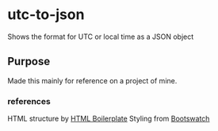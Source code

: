 # utc-to-json
Shows the format for UTC or local time as a JSON object

## Purpose
Made this mainly for reference on a project of mine.

### references 
HTML structure by [HTML Boilerplate](https://html5boilerplate.com)
Styling from [Bootswatch](https://bootswatch.com)
